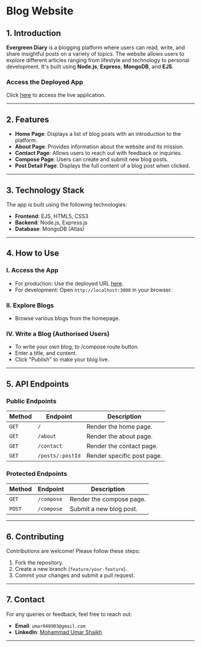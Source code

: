 # **Blog Website**

## **1. Introduction**
**Evergreen Diary** is a blogging platform where users can read, write, and share insightful posts on a variety of topics. The website allows users to explore different articles ranging from lifestyle and technology to personal development. It's built using **Node.js**, **Express**, **MongoDB**, and **EJS**.

### **Access the Deployed App**
Click [here](https://blog-website-km92.onrender.com/) to access the live application.

---

## **2. Features**
- **Home Page**: Displays a list of blog posts with an introduction to the platform.
- **About Page**: Provides information about the website and its mission.
- **Contact Page**: Allows users to reach out with feedback or inquiries.
- **Compose Page**: Users can create and submit new blog posts.
- **Post Detail Page**: Displays the full content of a blog post when clicked.

---

## **3. Technology Stack**
The app is built using the following technologies:
- **Frontend**: EJS, HTML5, CSS3
- **Backend**: Node.js, Express.js
- **Database**: MongoDB (Atlas)

---

## **4. How to Use**

### **I. Access the App**
- For production: Use the deployed URL [here](https://blog-website-km92.onrender.com/).
- For development: Open `http://localhost:3000` in your browser.

### **II. Explore Blogs**
- Browse various blogs from the homepage.

### **IV. Write a Blog (Authorised Users)**
- To write your own blog, to /compose route button.
- Enter a title, and content.
- Click "Publish" to make your blog live.

---  

## **5. API Endpoints**

### **Public Endpoints**
| Method | Endpoint          | Description                       |
|--------|--------------------|-----------------------------------|
| `GET`  | `/`                | Render the home page.            |
| `GET`  | `/about`           | Render the about page.           |
| `GET`  | `/contact`        | Render the contact page.    |
| `GET`  | `/posts/:postId`        | Render specific post page.    |

### **Protected Endpoints**
| Method | Endpoint           | Description                              |
|--------|--------------------|------------------------------------------|
| `GET`  | `/compose`        | Render the compose page.    |
| `POST` | `/compose`          | Submit a new blog post.                    |

---

## **6. Contributing**
Contributions are welcome! Please follow these steps:
1. Fork the repository.
2. Create a new branch (`feature/your-feature`).
3. Commit your changes and submit a pull request.

---

## **7. Contact**
For any queries or feedback, feel free to reach out:
- **Email**: `umar040903@gmail.com`
- **LinkedIn**: [Mohammad Umar Shaikh](https://www.linkedin.com/in/mohammad-umar-shaikh-b914a3227/)

---
